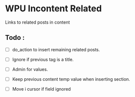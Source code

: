# WPU Incontent Related

Links to related posts in content

## Todo :

- [ ] do_action to insert remaining related posts.
- [ ] Ignore if previous tag is a title.
- [ ] Admin for values.
- [ ] Keep previous content temp value when inserting section.
- [ ] Move i cursor if field ignored

